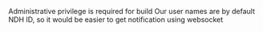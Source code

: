 Administrative privilege is required for build
Our user names are by default NDH ID, so it would be easier to get notification using websocket